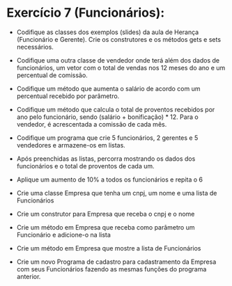 # Exercício 7 (Funcionários):

- Codifique as classes dos exemplos (slides) da aula de Herança (Funcionário e Gerente). Crie os construtores e os métodos gets e sets necessários.
 
- Codifique uma outra classe de vendedor onde terá além dos dados de funcionários, um vetor com o total de vendas nos 12 meses do ano e um percentual de comissão.
 
- Codifique um método que aumenta o salário de acordo com um percentual recebido por parâmetro.
 
- Codifique um método que calcula o total de proventos recebidos por ano pelo funcionário, sendo (salário + bonificação) * 12. Para o vendedor, é acrescentada a comissão de cada mês.
 
- Codifique um programa que crie 5 funcionários, 2 gerentes e 5 vendedores e armazene-os em listas.
 
- Após preenchidas as listas, percorra mostrando os dados dos funcionários e o total de proventos de cada um.
 
- Aplique um aumento de 10% a todos os funcionários e repita o 6
 
- Crie uma classe Empresa que tenha um cnpj, um nome e uma lista de Funcionários

- Crie um construtor para Empresa que receba o cnpj e o nome

- Crie um método em Empresa que receba como parâmetro um Funcionário e adicione-o na lista

- Crie um método em Empresa que mostre a lista de Funcionários

- Crie um novo Programa de cadastro para cadastramento da Empresa com seus Funcionários fazendo as mesmas funções do programa anterior.
